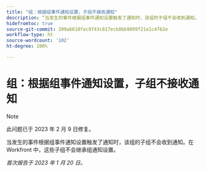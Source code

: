 ```yaml
---
title: "组：根据组事件通知设置，子组不接收通知"
description: “当发生的事件根据组事件通知设置触发了通知时，该组的子组不会收到通知。在 Workfront 中，这些子组不会继承组通知设置。”
hidefromtoc: true
source-git-commit: 209a6610fec9743c817ecb8bb9899f21a1c4762e
workflow-type: ht
source-wordcount: '102'
ht-degree: 100%

---
```



# 组：根据组事件通知设置，子组不接收通知

>[!NOTE]
>
>此问题已于 2023 年 2 月 9 日修复。

当发生的事件根据组事件通知设置触发了通知时，该组的子组不会收到通知。在 Workfront 中，这些子组不会继承组通知设置。

_首次报告于 2023 年 1 月 20 日。_

